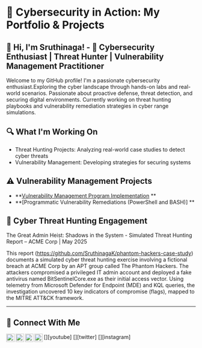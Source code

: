# 🚀 Cybersecurity in Action: My Portfolio & Projects

## 👋 Hi, I'm Sruthinaga! - 🔐 Cybersecurity Enthusiast | Threat Hunter | Vulnerability Management Practitioner
Welcome to my GitHub profile! I'm a passionate cybersecurity enthusiast.Exploring the cyber landscape through hands-on labs and real-world scenarios. Passionate about proactive defense, threat detection, and securing digital environments. Currently working on threat hunting playbooks and vulnerability remediation strategies in cyber range simulations. 

## 🔍 What I'm Working On
- Threat Hunting Projects: Analyzing real-world case studies to detect cyber threats
- Vulnerability Management: Developing strategies for securing systems


## ⚠️ Vulnerability Management Projects

- **[Vulnerability Management Program Implementation](https://github.com/SruthinagaK/vulnerability-management-program) **
- **[Programmatic Vulnerability Remediations (PowerShell and BASH)] **

## 🎯 Cyber Threat Hunting Engagement 

The Great Admin Heist: Shadows in the System - Simulated Threat Hunting Report – ACME Corp | May 2025

This report (https://github.com/SruthinagaK/phantom-hackers-case-study) documents a simulated cyber threat hunting exercise involving a fictional breach at ACME Corp by an APT group called The Phantom Hackers. The attackers compromised a privileged IT admin account and deployed a fake antivirus named BitSentinelCore.exe as their initial access vector. Using telemetry from Microsoft Defender for Endpoint (MDE) and KQL queries, the investigation uncovered 10 key indicators of compromise (flags), mapped to the MITRE ATT&CK framework.
<hr/>

## 🤳 Connect With Me

[<img align="left" alt="___________ | YouTube" width="22px" src="https://cdn.jsdelivr.net/npm/simple-icons@v3/icons/youtube.svg" />][youtube]
[<img align="left" alt="___________ | Twitter" width="22px" src="https://cdn.jsdelivr.net/npm/simple-icons@v3/icons/twitter.svg" />][twitter]
[<img align="left" alt="___________ | LinkedIn" width="22px" src="https://cdn.jsdelivr.net/npm/simple-icons@v3/icons/linkedin.svg" />][linkedin]
[<img align="left" alt="___________ | Instagram" width="22px" src="https://cdn.jsdelivr.net/npm/simple-icons@v3/icons/instagram.svg" />][instagram]


[linkedin]: https://www.linkedin.com/in/naga-sruthi/

<!--
<img width="35" alt="image" src="https://github.com/user-attachments/assets/2f41c7cd-5ea8-4475-b451-a37161b6c3fb"> 
<img width="35" alt="image" src="https://github.com/user-attachments/assets/77649969-9910-4994-8b96-74a116cfb2a8">
-->
